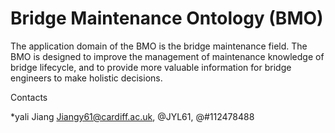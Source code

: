 # Bridge Maintenance Ontology (BMO)

The application domain of the BMO is the bridge maintenance field. The BMO is designed to improve the management of maintenance knowledge of bridge lifecycle, and to provide more valuable information for bridge engineers to make holistic decisions.


Contacts

*yali Jiang <Jiangy61@cardiff.ac.uk>, @JYL61, @#112478488
